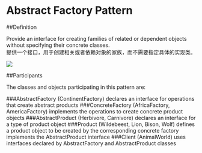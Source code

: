 # Abstract Factory Pattern
##Definition

Provide an interface for creating families of related or dependent objects without specifying their concrete classes.
<br>提供一个接口，用于创建相关或者依赖对象的家族，而不需要指定具体的实现类。

![](https://github.com/QianMo/Unity-Design-Pattern/blob/master/UML_Picture/abstract.gif)


##Participants

The classes and objects participating in this pattern are:

###AbstractFactory  (ContinentFactory)
declares an interface for operations that create abstract products
###ConcreteFactory   (AfricaFactory, AmericaFactory)
implements the operations to create concrete product objects
###AbstractProduct   (Herbivore, Carnivore)
declares an interface for a type of product object
###Product  (Wildebeest, Lion, Bison, Wolf)
defines a product object to be created by the corresponding concrete factory
implements the AbstractProduct interface
###Client  (AnimalWorld)
uses interfaces declared by AbstractFactory and AbstractProduct classes


